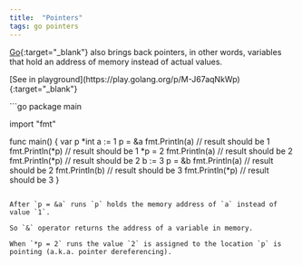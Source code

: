 ```yaml
---
title:  "Pointers"
tags: go pointers
---
```


[Go](http://golang.org){:target="_blank"} also brings back pointers, in other words, variables that hold an address of memory instead of actual values.

<p class="code-link" markdown='1'>
	[See in playground](https://play.golang.org/p/M-J67aqNkWp){:target="_blank"}
</p>
```go
package main

import "fmt"

func main() {
	var p *int
	a := 1
	p = &a
	fmt.Println(a)  // result should be 1
	fmt.Println(*p) // result should be 1
	*p = 2
	fmt.Println(a)  // result should be 2
	fmt.Println(*p) // result should be 2
	b := 3
	p = &b
	fmt.Println(a)  // result should be 2
	fmt.Println(b)  // result should be 3
	fmt.Println(*p) // result should be 3
}
```

After `p = &a` runs `p` holds the memory address of `a` instead of value `1`.

So `&` operator returns the address of a variable in memory.

When `*p = 2` runs the value `2` is assigned to the location `p` is pointing (a.k.a. pointer dereferencing).
